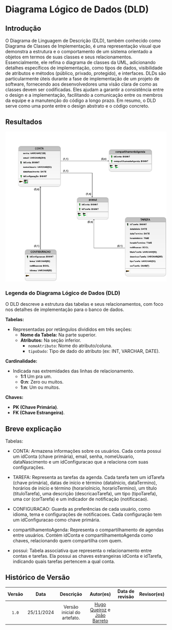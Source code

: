 # Diagrama Lógico de Dados (DLD)

## Introdução

O Diagrama de Linguagem de Descrição (DLD), também conhecido como Diagrama de Classes de Implementação, é uma representação visual que demonstra a estrutura e o comportamento de um sistema orientado a objetos em termos de suas classes e seus relacionamentos. Essencialmente, ele refina o diagrama de classes da UML, adicionando detalhes específicos de implementação, como tipos de dados, visibilidade de atributos e métodos (público, privado, protegido), e interfaces. DLDs são particularmente úteis durante a fase de implementação de um projeto de software, fornecendo aos desenvolvedores uma visão clara de como as classes devem ser codificadas. Eles ajudam a garantir a consistência entre o design e a implementação, facilitando a comunicação entre os membros da equipe e a manutenção do código a longo prazo. Em resumo, o DLD serve como uma ponte entre o design abstrato e o código concreto.

## Resultados

<center>

![DLD](./Logico.png)

</center>

### Legenda do Diagrama Lógico de Dados (DLD)

O DLD descreve a estrutura das tabelas e seus relacionamentos, com foco nos detalhes de implementação para o banco de dados.

**Tabelas:**

* Representadas por retângulos divididos em três seções:
  * **Nome da Tabela:** Na parte superior.
  * **Atributos:** Na seção inferior.
    * `nomeAtributo`: Nome do atributo/coluna.
    * `tipoDado`: Tipo de dado do atributo (ex: INT, VARCHAR, DATE).

**Cardinalidade:**

* Indicada nas extremidades das linhas de relacionamento.
  * **1:1** Um pra um.
  * **0:n**: Zero ou muitos.
  * **1:n**: Um ou muitos.

**Chaves:**

* **PK (Chave Primária)**.
* **FK (Chave Estrangeira)**.

## Breve explicação

Tabelas:

* CONTA: Armazena informações sobre os usuários. Cada conta possui um idConta (chave primária), email, senha, nomeUsuario, dataNascimento e um idConfiguracao que a relaciona com suas configurações.

* TAREFA: Representa as tarefas da agenda. Cada tarefa tem um idTarefa (chave primária), datas de início e término (dataInicio, dataTermino), horários de início e término (horarioInicio, horarioTermino), um título (tituloTarefa), uma descrição (descricaoTarefa), um tipo (tipoTarefa), uma cor (corTarefa) e um indicador de notificação (notificacao).

* CONFIGURACAO: Guarda as preferências de cada usuário, como idioma, tema e configurações de notificacoes. Cada configuração tem um idConfiguracao como chave primária.

* compartilhamentoAgenda: Representa o compartilhamento de agendas entre usuários. Contém idConta e compartilhamentoAgenda como chaves, relacionando quem compartilha com quem.

* possui: Tabela associativa que representa o relacionamento entre contas e tarefas. Ela possui as chaves estrangeiras idConta e idTarefa, indicando quais tarefas pertencem a qual conta.

## Histórico de Versão

| Versão | Data | Descrição | Autor(es) | Data de revisão | Revisor(es) |
| :-: | :-: | :-: | :-: | :-: | :-: |
| `1.0` | 25/11/2024  | Versão inicial do artefato. | [Hugo Queiroz](https://github.com/melohugo) e [João Barreto](https://github.com/JoaoBarreto03) |  |   |
